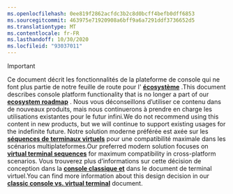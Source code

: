 ```yaml
---
ms.openlocfilehash: 0ee819f2862acfdc3b2c8d0bcff4befb0dff6853
ms.sourcegitcommit: 463975e71920908a6bff9a6a7291ddf3736652d5
ms.translationtype: MT
ms.contentlocale: fr-FR
ms.lasthandoff: 10/30/2020
ms.locfileid: "93037011"
---
```

> [!IMPORTANT]
> <span data-ttu-id="91a11-101">Ce document décrit les fonctionnalités de la plateforme de console qui ne font plus partie de notre feuille de route pour l' **[écosystème](../ecosystem-roadmap.md)** .</span><span class="sxs-lookup"><span data-stu-id="91a11-101">This document describes console platform functionality that is no longer a part of our **[ecosystem roadmap](../ecosystem-roadmap.md)** .</span></span> <span data-ttu-id="91a11-102">Nous vous déconseillons d’utiliser ce contenu dans de nouveaux produits, mais nous continuerons à prendre en charge les utilisations existantes pour le futur infini.</span><span class="sxs-lookup"><span data-stu-id="91a11-102">We do not recommend using this content in new products, but we will continue to support existing usages for the indefinite future.</span></span> <span data-ttu-id="91a11-103">Notre solution moderne préférée est axée sur les **[séquences de terminaux virtuels](../console-virtual-terminal-sequences.md)** pour une compatibilité maximale dans les scénarios multiplateformes.</span><span class="sxs-lookup"><span data-stu-id="91a11-103">Our preferred modern solution focuses on **[virtual terminal sequences](../console-virtual-terminal-sequences.md)** for maximum compatibility in cross-platform scenarios.</span></span> <span data-ttu-id="91a11-104">Vous trouverez plus d’informations sur cette décision de conception dans la **[console classique et](../classic-vs-vt.md)** dans le document de terminal virtuel.</span><span class="sxs-lookup"><span data-stu-id="91a11-104">You can find more information about this design decision in our **[classic console vs. virtual terminal](../classic-vs-vt.md)** document.</span></span>